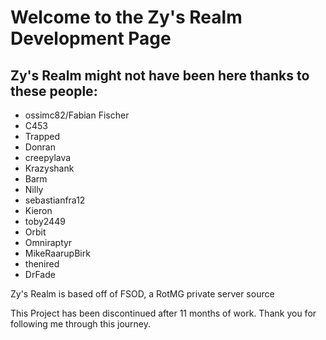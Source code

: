# Welcome to the Zy's Realm Development Page
## Zy's Realm might not have been here thanks to these people:

- ossimc82/Fabian Fischer
- C453
- Trapped
- Donran
- creepylava
- Krazyshank
- Barm
- Nilly
- sebastianfra12
- Kieron
- toby2449
- Orbit
- Omniraptyr
- MikeRaarupBirk
- thenired
- DrFade

Zy's Realm is based off of FSOD, a RotMG private server source

This Project has been discontinued after 11 months of work. Thank you for following me through this journey.
